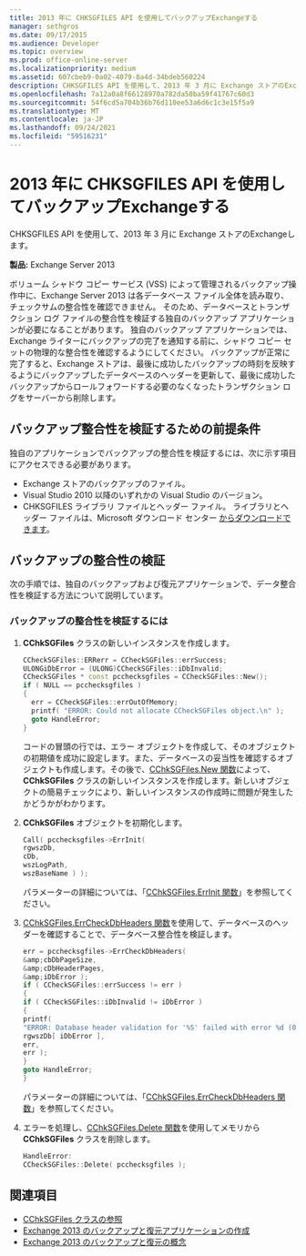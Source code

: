 ```yaml
---
title: 2013 年に CHKSGFILES API を使用してバックアップExchangeする
manager: sethgros
ms.date: 09/17/2015
ms.audience: Developer
ms.topic: overview
ms.prod: office-online-server
ms.localizationpriority: medium
ms.assetid: 607cbeb9-0a02-4079-8a4d-34bdeb560224
description: CHKSGFILES API を使用して、2013 年 3 月に Exchange ストアのExchangeします。
ms.openlocfilehash: 7a12a0a8f66128970a782da50ba59f41767c60d3
ms.sourcegitcommit: 54f6cd5a704b36b76d110ee53a6d6c1c3e15f5a9
ms.translationtype: MT
ms.contentlocale: ja-JP
ms.lasthandoff: 09/24/2021
ms.locfileid: "59516231"
---
```

# <a name="validate-backup-integrity-by-using-the-chksgfiles-api-in-exchange-2013"></a>2013 年に CHKSGFILES API を使用してバックアップExchangeする

CHKSGFILES API を使用して、2013 年 3 月に Exchange ストアのExchangeします。
  
**製品:** Exchange Server 2013 
  
ボリューム シャドウ コピー サービス (VSS) によって管理されるバックアップ操作中に、Exchange Server 2013 は各データベース ファイル全体を読み取り、チェックサムの整合性を確認できません。 そのため、データベースとトランザクション ログ ファイルの整合性を検証する独自のバックアップ アプリケーションが必要になることがあります。 独自のバックアップ アプリケーションでは、Exchange ライターにバックアップの完了を通知する前に、シャドウ コピー セットの物理的な整合性を確認するようにしてください。 バックアップが正常に完了すると、Exchange ストアは、最後に成功したバックアップの時刻を反映するようにバックアップしたデータベースのヘッダーを更新して、最後に成功したバックアップからロールフォワードする必要のなくなったトランザクション ログをサーバーから削除します。
  
## <a name="prerequisites-for-validating-backup-integrity"></a>バックアップ整合性を検証するための前提条件

独自のアプリケーションでバックアップの整合性を検証するには、次に示す項目にアクセスできる必要があります。
  
- Exchange ストアのバックアップのファイル。
- Visual Studio 2010 以降のいずれかの Visual Studio のバージョン。
- CHKSGFILES ライブラリ ファイルとヘッダー ファイル。 ライブラリとヘッダー ファイルは、Microsoft ダウンロード センター [からダウンロードできます](https://www.microsoft.com/download/details.aspx?id=36802)。
    
## <a name="validate-backup-integrity"></a>バックアップの整合性の検証

次の手順では、独自のバックアップおよび復元アプリケーションで、データ整合性を検証する方法について説明しています。
  
### <a name="to-validate-backup-integrity"></a>バックアップの整合性を検証するには

1. **CChkSGFiles** クラスの新しいインスタンスを作成します。 
   
   ```cpp
   CCheckSGFiles::ERRerr = CCheckSGFiles::errSuccess;
   ULONGiDbError = (ULONG)CCheckSGFiles::iDbInvalid;
   CCheckSGFiles * const pcchecksgfiles = CCheckSGFiles::New();
   if ( NULL == pcchecksgfiles )
   {
     err = CCheckSGFiles::errOutOfMemory;
     printf( "ERROR: Could not allocate CCheckSGFiles object.\n" );
     goto HandleError;
   }
   ```

   コードの冒頭の行では、エラー オブジェクトを作成して、そのオブジェクトの初期値を成功に設定します。また、データベースの妥当性を確認するオブジェクトも作成します。その後で、[CChkSGFiles.New 関数](cchksgfiles-new-function.md)によって、**CChkSGFiles** クラスの新しいインスタンスを作成します。新しいオブジェクトの簡易チェックにより、新しいインスタンスの作成時に問題が発生したかどうかがわかります。 
    
2. **CChkSGFiles** オブジェクトを初期化します。 
   
   ```cpp
   Call( pcchecksgfiles->ErrInit(
   rgwszDb,
   cDb,
   wszLogPath,
   wszBaseName ) );
   ```
   
   パラメーターの詳細については、「[CChkSGFiles.ErrInit 関数](cchksgfiles-errinit-function.md)」を参照してください。
   
3. [CChkSGFiles.ErrCheckDbHeaders 関数](cchksgfiles-errcheckdbheaders-function.md)を使用して、データベースのヘッダーを確認することで、データベース整合性を検証します。
   
   ```cpp
   err = pcchecksgfiles->ErrCheckDbHeaders(
   &amp;cbDbPageSize,
   &amp;cDbHeaderPages,
   &amp;iDbError );
   if ( CCheckSGFiles::errSuccess != err )
   {
   if ( CCheckSGFiles::iDbInvalid != iDbError )
   {
   printf(
   "ERROR: Database header validation for '%S' failed with error %d (0x%x)\n",
   rgwszDb[ iDbError ],
   err,
   err );
   }
   goto HandleError;
   }
   ```
   
   パラメーターの詳細については、「[CChkSGFiles.ErrCheckDbHeaders 関数](cchksgfiles-errcheckdbheaders-function.md)」を参照してください。
   
4. エラーを処理し、[CChkSGFiles.Delete 関数](cchksgfiles-delete-function.md)を使用してメモリから **CChkSGFiles** クラスを削除します。 
   
   ```cpp
   HandleError:
   CCheckSGFiles::Delete( pcchecksgfiles );  
   ```

## <a name="see-also"></a>関連項目

- [CChkSGFiles クラスの参照](cchksgfiles-class-reference.md)
- [Exchange 2013 のバックアップと復元アプリケーションの作成](build-backup-and-restore-applications-for-exchange-2013.md)
- [Exchange 2013 のバックアップと復元の概念](backup-and-restore-concepts-for-exchange-2013.md)
    

